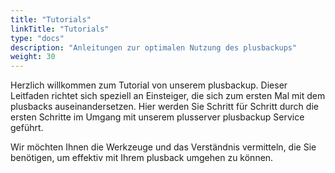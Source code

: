 ```yaml
---
title: "Tutorials"
linkTitle: "Tutorials"
type: "docs"
description: "Anleitungen zur optimalen Nutzung des plusbackups"
weight: 30
---
```


Herzlich willkommen zum Tutorial von unserem plusbackup. Dieser Leitfaden richtet sich speziell an Einsteiger, die sich zum ersten Mal mit dem plusbacks auseinandersetzen. Hier werden Sie Schritt für Schritt durch die ersten Schritte im Umgang mit unserem plusserver plusbackup Service geführt.

Wir möchten Ihnen die Werkzeuge und das Verständnis vermitteln, die Sie benötigen, um effektiv mit Ihrem plusback umgehen zu können.

